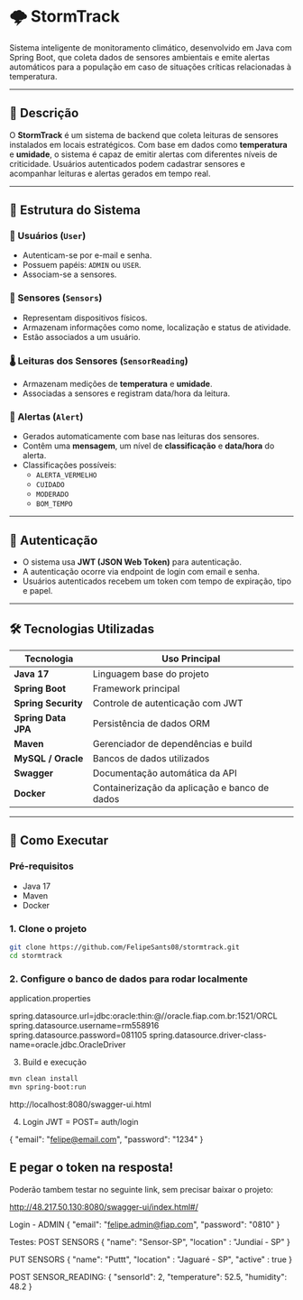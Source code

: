 # 🌩️ StormTrack

Sistema inteligente de monitoramento climático, desenvolvido em Java com Spring Boot, que coleta dados de sensores ambientais e emite alertas automáticos para a população em caso de situações críticas relacionadas à temperatura.

---

## 📖 Descrição

O **StormTrack** é um sistema de backend que coleta leituras de sensores instalados em locais estratégicos. Com base em dados como **temperatura** e **umidade**, o sistema é capaz de emitir alertas com diferentes níveis de criticidade. Usuários autenticados podem cadastrar sensores e acompanhar leituras e alertas gerados em tempo real.

---

## 🧱 Estrutura do Sistema

### 👤 Usuários (`User`)
- Autenticam-se por e-mail e senha.
- Possuem papéis: `ADMIN` ou `USER`.
- Associam-se a sensores.

### 📡 Sensores (`Sensors`)
- Representam dispositivos físicos.
- Armazenam informações como nome, localização e status de atividade.
- Estão associados a um usuário.

### 🌡️ Leituras dos Sensores (`SensorReading`)
- Armazenam medições de **temperatura** e **umidade**.
- Associadas a sensores e registram data/hora da leitura.

### 🚨 Alertas (`Alert`)
- Gerados automaticamente com base nas leituras dos sensores.
- Contêm uma **mensagem**, um nível de **classificação** e **data/hora** do alerta.
- Classificações possíveis:
  - `ALERTA_VERMELHO`
  - `CUIDADO`
  - `MODERADO`
  - `BOM_TEMPO`

---

## 🔐 Autenticação

- O sistema usa **JWT (JSON Web Token)** para autenticação.
- A autenticação ocorre via endpoint de login com email e senha.
- Usuários autenticados recebem um token com tempo de expiração, tipo e papel.

---

## 🛠️ Tecnologias Utilizadas

| Tecnologia         | Uso Principal                                      |
|--------------------|----------------------------------------------------|
| **Java 17**        | Linguagem base do projeto                         |
| **Spring Boot**    | Framework principal                               |
| **Spring Security**| Controle de autenticação com JWT                  |
| **Spring Data JPA**| Persistência de dados ORM                         |
| **Maven**          | Gerenciador de dependências e build               |
| **MySQL / Oracle** | Bancos de dados utilizados                        |
| **Swagger**        | Documentação automática da API                    |
| **Docker**         | Containerização da aplicação e banco de dados     |

---

## 🚀 Como Executar

### Pré-requisitos

- Java 17
- Maven
- Docker

### 1. Clone o projeto

```bash
git clone https://github.com/FelipeSants08/stormtrack.git
cd stormtrack
```

### 2. Configure o banco de dados para rodar localmente

application.properties

spring.datasource.url=jdbc:oracle:thin:@//oracle.fiap.com.br:1521/ORCL
spring.datasource.username=rm558916
spring.datasource.password=081105
spring.datasource.driver-class-name=oracle.jdbc.OracleDriver

3. Build e execução

```bash
mvn clean install
mvn spring-boot:run
```
http://localhost:8080/swagger-ui.html

4. Login JWT = POST= auth/login

{ "email": "felipe@email.com",
 "password": "1234" }

 E pegar o token na resposta!
-------------------------------------------------------------------------------------------------------------------------------------------------------------------------
 Poderão tambem testar no seguinte link, sem precisar baixar o projeto:

 http://48.217.50.130:8080/swagger-ui/index.html#/

Login - ADMIN
 {
  "email": "felipe.admin@fiap.com",
  "password": "0810"
}

Testes:
POST SENSORS
{
	"name": "Sensor-SP",
	"location" : "Jundiaí - SP"
}

PUT SENSORS
{
	"name": "Puttt",
	"location" : "Jaguaré - SP",
	"active" : true
}

POST SENSOR_READING:
{
	 "sensorId": 2,
  "temperature": 52.5,
  "humidity": 48.2
}


